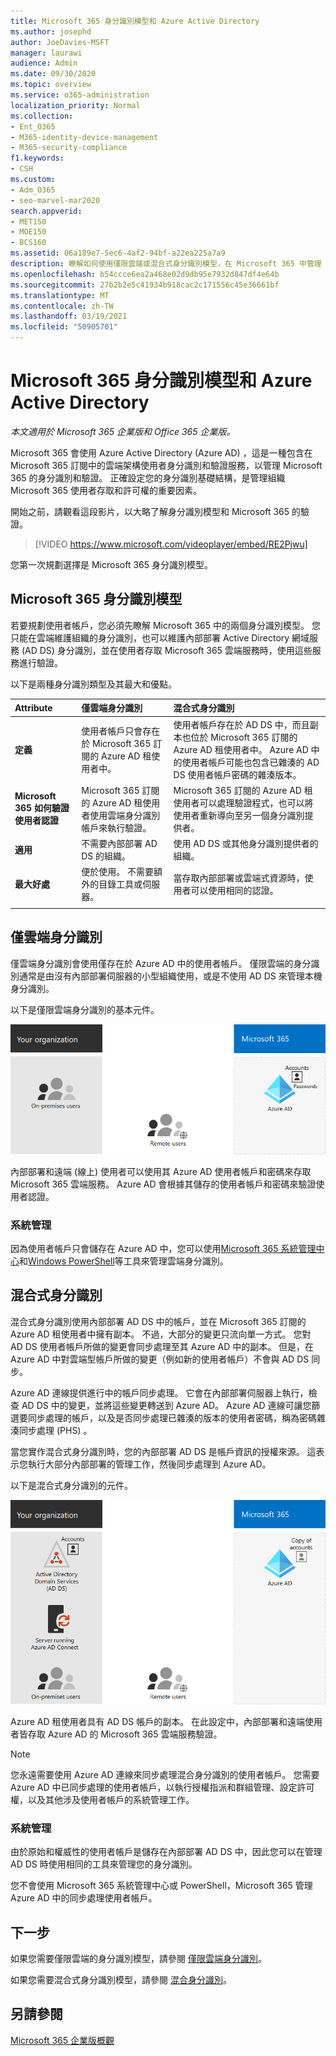 ```yaml
---
title: Microsoft 365 身分識別模型和 Azure Active Directory
ms.author: josephd
author: JoeDavies-MSFT
manager: laurawi
audience: Admin
ms.date: 09/30/2020
ms.topic: overview
ms.service: o365-administration
localization_priority: Normal
ms.collection:
- Ent_O365
- M365-identity-device-management
- M365-security-compliance
f1.keywords:
- CSH
ms.custom:
- Adm_O365
- seo-marvel-mar2020
search.appverid:
- MET150
- MOE150
- BCS160
ms.assetid: 06a189e7-5ec6-4af2-94bf-a22ea225a7a9
description: 瞭解如何使用僅限雲端或混合式身分識別模型，在 Microsoft 365 中管理 Azure AD 使用者身分識別服務。
ms.openlocfilehash: b54ccce6ea2a468e02d9db95e7932d847df4e64b
ms.sourcegitcommit: 27b2b2e5c41934b918cac2c171556c45e36661bf
ms.translationtype: MT
ms.contentlocale: zh-TW
ms.lasthandoff: 03/19/2021
ms.locfileid: "50905701"
---
```

# <a name="microsoft-365-identity-models-and-azure-active-directory"></a>Microsoft 365 身分識別模型和 Azure Active Directory

*本文適用於 Microsoft 365 企業版和 Office 365 企業版。*

Microsoft 365 會使用 Azure Active Directory (Azure AD) ，這是一種包含在 Microsoft 365 訂閱中的雲端架構使用者身分識別和驗證服務，以管理 Microsoft 365 的身分識別和驗證。 正確設定您的身分識別基礎結構，是管理組織 Microsoft 365 使用者存取和許可權的重要因素。

開始之前，請觀看這段影片，以大略了解身分識別模型和 Microsoft 365 的驗證。

<p> </p>

> [!VIDEO https://www.microsoft.com/videoplayer/embed/RE2Pjwu]

您第一次規劃選擇是 Microsoft 365 身分識別模型。

## <a name="microsoft-365-identity-models"></a>Microsoft 365 身分識別模型

若要規劃使用者帳戶，您必須先瞭解 Microsoft 365 中的兩個身分識別模型。 您只能在雲端維護組織的身分識別，也可以維護內部部署 Active Directory 網域服務 (AD DS) 身分識別，並在使用者存取 Microsoft 365 雲端服務時，使用這些服務進行驗證。  

以下是兩種身分識別類型及其最大和優點。

| Attribute | 僅雲端身分識別 | 混合式身分識別 |
|:-------|:-----|:-----|
| **定義** | 使用者帳戶只會存在於 Microsoft 365 訂閱的 Azure AD 租使用者中。 | 使用者帳戶存在於 AD DS 中，而且副本也位於 Microsoft 365 訂閱的 Azure AD 租使用者中。 Azure AD 中的使用者帳戶可能也包含已雜湊的 AD DS 使用者帳戶密碼的雜湊版本。 |
| **Microsoft 365 如何驗證使用者認證** | Microsoft 365 訂閱的 Azure AD 租使用者使用雲端身分識別帳戶來執行驗證。 | Microsoft 365 訂閱的 Azure AD 租使用者可以處理驗證程式，也可以將使用者重新導向至另一個身分識別提供者。 |
| **適用** | 不需要內部部署 AD DS 的組織。 | 使用 AD DS 或其他身分識別提供者的組織。 |
| **最大好處** | 便於使用。 不需要額外的目錄工具或伺服器。 | 當存取內部部署或雲端式資源時，使用者可以使用相同的認證。 |
||||

## <a name="cloud-only-identity"></a>僅雲端身分識別

僅雲端身分識別會使用僅存在於 Azure AD 中的使用者帳戶。 僅限雲端的身分識別通常是由沒有內部部署伺服器的小型組織使用，或是不使用 AD DS 來管理本機身分識別。 

以下是僅限雲端身分識別的基本元件。
 
![僅限雲端身分識別的基本元件](../media/about-microsoft-365-identity/cloud-only-identity.png)

內部部署和遠端 (線上) 使用者可以使用其 Azure AD 使用者帳戶和密碼來存取 Microsoft 365 雲端服務。 Azure AD 會根據其儲存的使用者帳戶和密碼來驗證使用者認證。

### <a name="administration"></a>系統管理
因為使用者帳戶只會儲存在 Azure AD 中，您可以使用[Microsoft 365 系統管理中心](../admin/add-users/index.yml)和[Windows PowerShell](manage-user-accounts-and-licenses-with-microsoft-365-powershell.md)等工具來管理雲端身分識別。 

## <a name="hybrid-identity"></a>混合式身分識別

混合式身分識別使用內部部署 AD DS 中的帳戶，並在 Microsoft 365 訂閱的 Azure AD 租使用者中擁有副本。 不過，大部分的變更只流向單一方式。 您對 AD DS 使用者帳戶所做的變更會同步處理至其 Azure AD 中的副本。 但是，在 Azure AD 中對雲端型帳戶所做的變更（例如新的使用者帳戶）不會與 AD DS 同步。

Azure AD 連線提供進行中的帳戶同步處理。 它會在內部部署伺服器上執行，檢查 AD DS 中的變更，並將這些變更轉送到 Azure AD。 Azure AD 連線可讓您篩選要同步處理的帳戶，以及是否同步處理已雜湊的版本的使用者密碼，稱為密碼雜湊同步處理 (PHS) 。

當您實作混合式身分識別時，您的內部部署 AD DS 是帳戶資訊的授權來源。 這表示您執行大部分內部部署的管理工作，然後同步處理到 Azure AD。 

以下是混合式身分識別的元件。

![混合身分識別的元件](../media/about-microsoft-365-identity/hybrid-identity.png)

Azure AD 租使用者具有 AD DS 帳戶的副本。 在此設定中，內部部署和遠端使用者皆存取 Azure AD 的 Microsoft 365 雲端服務驗證。

>[!Note]
>您永遠需要使用 Azure AD 連線來同步處理混合身分識別的使用者帳戶。 您需要 Azure AD 中已同步處理的使用者帳戶，以執行授權指派和群組管理、設定許可權，以及其他涉及使用者帳戶的系統管理工作。
>

### <a name="administration"></a>系統管理

由於原始和權威性的使用者帳戶是儲存在內部部署 AD DS 中，因此您可以在管理 AD DS 時使用相同的工具來管理您的身分識別。 

您不會使用 Microsoft 365 系統管理中心或 PowerShell，Microsoft 365 管理 Azure AD 中的同步處理使用者帳戶。

## <a name="next-step"></a>下一步

如果您需要僅限雲端的身分識別模型，請參閱 [僅限雲端身分識別](cloud-only-identities.md)。

如果您需要混合式身分識別模型，請參閱 [混合身分識別](plan-for-directory-synchronization.md)。


## <a name="see-also"></a>另請參閱

[Microsoft 365 企業版概觀](microsoft-365-overview.md)